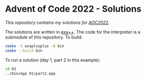 # Advent of Code 2022 - Solutions

*This repository contains my solutions for [AOC2022](https://adventofcode.com/2022).*

The solutions are written in [exa++](https://github.com/njmuggio/exaplusplus).
The code for the interpreter is a submodule of this repository. To build:

```sh
cmake -S exaplusplus -B bin
cmake --build bin
```

To run a solution (day 1, part 2 in this example):

```sh
cd 01
../bin/epp 01/part2.epp
```
